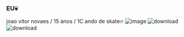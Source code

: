 ### EU💀
joao vitor novaes / 15 anos / 1C
ando de skate🔥
![image](https://github.com/capjoaovitor17/capjoaovitor17/assets/137088849/6bd0158d-9229-416d-be7f-ff2754640651)
![download](https://github.com/capjoaovitor17/capjoaovitor17/assets/137088849/7c5cdc32-0103-42d7-bdb8-a023cc2f898b)
![download](https://github.com/capjoaovitor17/capjoaovitor17/assets/137088849/beb415bb-5513-44f3-9e8f-cc36885133a3)
